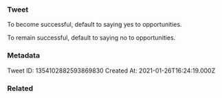 ### Tweet
To become successful, default to saying yes to opportunities.

To remain successful, default to saying no to opportunities.

### Metadata
Tweet ID: 1354102882593869830
Created At: 2021-01-26T16:24:19.000Z

### Related

